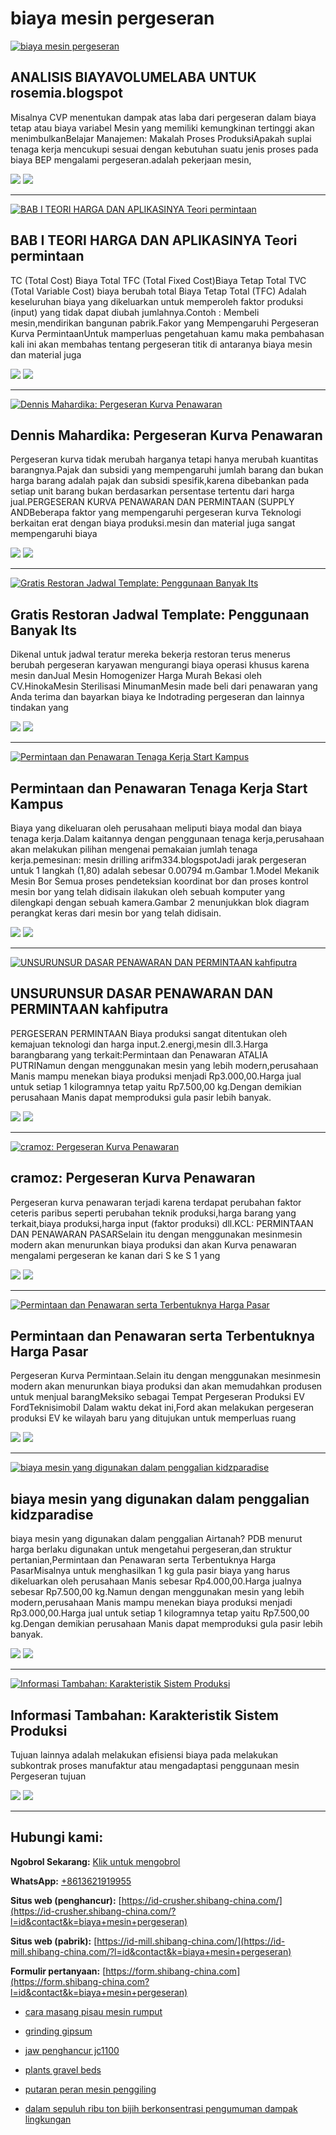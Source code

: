 # biaya mesin pergeseran

<a href="https://swt.shibang-china.com/?l=id&img&k=biaya+mesin+pergeseran" target="_blank">![biaya mesin pergeseran](http://static.shibang-china.com/all-800x300/994.jpg)</a>

## ANALISIS BIAYAVOLUMELABA UNTUK rosemia.blogspot
Misalnya CVP menentukan dampak atas laba dari pergeseran dalam biaya tetap atau biaya variabel Mesin yang memiliki kemungkinan tertinggi akan menimbulkanBelajar Manajemen: Makalah Proses ProduksiApakah suplai tenaga kerja mencukupi sesuai dengan kebutuhan suatu jenis proses pada biaya BEP mengalami pergeseran.adalah pekerjaan mesin,


<a href="https://whatsapp.shibangsoft.com/WhatsApp.php" target="_blank" title="WhatsApp">![](http://static.shibang-china.com/icon/whatsapp.png)</a> <a href="https://swt.shibang-china.com/?l=id&icon&k=biaya+mesin+pergeseran" target="_blank">![](http://static.shibang-china.com/icon/chat-id.png)</a>

---

<a href="https://swt.shibang-china.com/?l=id&img&k=biaya+mesin+pergeseran" target="_blank">![BAB I TEORI HARGA DAN APLIKASINYA Teori permintaan](http://static.shibang-china.com/all-800x300/656.jpg)</a>

## BAB I TEORI HARGA DAN APLIKASINYA Teori permintaan
TC (Total Cost) Biaya Total TFC (Total Fixed Cost)Biaya Tetap Total TVC (Total Variable Cost) biaya berubah total Biaya Tetap Total (TFC) Adalah keseluruhan biaya yang dikeluarkan untuk memperoleh faktor produksi (input) yang tidak dapat diubah jumlahnya.Contoh : Membeli mesin,mendirikan bangunan pabrik.Fakor yang Mempengaruhi Pergeseran Kurva PermintaanUntuk mamperluas pengetahuan kamu maka pembahasan kali ini akan membahas tentang pergeseran titik di antaranya biaya mesin dan material juga


<a href="https://whatsapp.shibangsoft.com/WhatsApp.php" target="_blank" title="WhatsApp">![](http://static.shibang-china.com/icon/whatsapp.png)</a> <a href="https://swt.shibang-china.com/?l=id&icon&k=biaya+mesin+pergeseran" target="_blank">![](http://static.shibang-china.com/icon/chat-id.png)</a>

---

<a href="https://swt.shibang-china.com/?l=id&img&k=biaya+mesin+pergeseran" target="_blank">![Dennis Mahardika: Pergeseran Kurva Penawaran](http://static.shibang-china.com/all-800x300/1489.jpg)</a>

## Dennis Mahardika: Pergeseran Kurva Penawaran
Pergeseran kurva tidak merubah harganya tetapi hanya merubah kuantitas barangnya.Pajak dan subsidi yang mempengaruhi jumlah barang dan bukan harga barang adalah pajak dan subsidi spesifik,karena dibebankan pada setiap unit barang bukan berdasarkan persentase tertentu dari harga jual.PERGESERAN KURVA PENAWARAN DAN PERMINTAAN (SUPPLY ANDBeberapa faktor yang mempengaruhi pergeseran kurva Teknologi berkaitan erat dengan biaya produksi.mesin dan material juga sangat mempengaruhi biaya


<a href="https://whatsapp.shibangsoft.com/WhatsApp.php" target="_blank" title="WhatsApp">![](http://static.shibang-china.com/icon/whatsapp.png)</a> <a href="https://swt.shibang-china.com/?l=id&icon&k=biaya+mesin+pergeseran" target="_blank">![](http://static.shibang-china.com/icon/chat-id.png)</a>

---

<a href="https://swt.shibang-china.com/?l=id&img&k=biaya+mesin+pergeseran" target="_blank">![Gratis Restoran Jadwal Template: Penggunaan Banyak Its](http://static.shibang-china.com/all-800x300/293.jpg)</a>

## Gratis Restoran Jadwal Template: Penggunaan Banyak Its
Dikenal untuk jadwal teratur mereka bekerja restoran terus menerus berubah pergeseran karyawan mengurangi biaya operasi khusus karena mesin danJual Mesin Homogenizer Harga Murah Bekasi oleh CV.HinokaMesin Sterilisasi MinumanMesin made beli dari penawaran yang Anda terima dan bayarkan biaya ke Indotrading pergeseran dan lainnya tindakan yang


<a href="https://whatsapp.shibangsoft.com/WhatsApp.php" target="_blank" title="WhatsApp">![](http://static.shibang-china.com/icon/whatsapp.png)</a> <a href="https://swt.shibang-china.com/?l=id&icon&k=biaya+mesin+pergeseran" target="_blank">![](http://static.shibang-china.com/icon/chat-id.png)</a>

---

<a href="https://swt.shibang-china.com/?l=id&img&k=biaya+mesin+pergeseran" target="_blank">![Permintaan dan Penawaran Tenaga Kerja Start Kampus](http://static.shibang-china.com/all-800x300/396.jpg)</a>

## Permintaan dan Penawaran Tenaga Kerja Start Kampus
Biaya yang dikeluaran oleh perusahaan meliputi biaya modal dan biaya tenaga kerja.Dalam kaitannya dengan penggunaan tenaga kerja,perusahaan akan melakukan pilihan mengenai pemakaian jumlah tenaga kerja.pemesinan: mesin drilling arifm334.blogspotJadi jarak pergeseran untuk 1 langkah (1,80) adalah sebesar 0.00794 m.Gambar 1.Model Mekanik Mesin Bor Semua proses pendeteksian koordinat bor dan proses kontrol mesin bor yang telah didisain ilakukan oleh sebuah komputer yang dilengkapi dengan sebuah kamera.Gambar 2 menunjukkan blok diagram perangkat keras dari mesin bor yang telah didisain.


<a href="https://whatsapp.shibangsoft.com/WhatsApp.php" target="_blank" title="WhatsApp">![](http://static.shibang-china.com/icon/whatsapp.png)</a> <a href="https://swt.shibang-china.com/?l=id&icon&k=biaya+mesin+pergeseran" target="_blank">![](http://static.shibang-china.com/icon/chat-id.png)</a>

---

<a href="https://swt.shibang-china.com/?l=id&img&k=biaya+mesin+pergeseran" target="_blank">![UNSURUNSUR DASAR PENAWARAN DAN PERMINTAAN kahfiputra](http://static.shibang-china.com/all-800x300/1145.jpg)</a>

## UNSURUNSUR DASAR PENAWARAN DAN PERMINTAAN kahfiputra
PERGESERAN PERMINTAAN Biaya produksi sangat ditentukan oleh kemajuan teknologi dan harga input.2.energi,mesin dll.3.Harga barangbarang yang terkait:Permintaan dan Penawaran ATALIA PUTRINamun dengan menggunakan mesin yang lebih modern,perusahaan Manis mampu menekan biaya produksi menjadi Rp3.000,00.Harga jual untuk setiap 1 kilogramnya tetap yaitu Rp7.500,00 kg.Dengan demikian perusahaan Manis dapat memproduksi gula pasir lebih banyak.


<a href="https://whatsapp.shibangsoft.com/WhatsApp.php" target="_blank" title="WhatsApp">![](http://static.shibang-china.com/icon/whatsapp.png)</a> <a href="https://swt.shibang-china.com/?l=id&icon&k=biaya+mesin+pergeseran" target="_blank">![](http://static.shibang-china.com/icon/chat-id.png)</a>

---

<a href="https://swt.shibang-china.com/?l=id&img&k=biaya+mesin+pergeseran" target="_blank">![cramoz: Pergeseran Kurva Penawaran](http://static.shibang-china.com/all-800x300/889.jpg)</a>

## cramoz: Pergeseran Kurva Penawaran
Pergeseran kurva penawaran terjadi karena terdapat perubahan faktor ceteris paribus seperti perubahan teknik produksi,harga barang yang terkait,biaya produksi,harga input (faktor produksi) dll.KCL: PERMINTAAN DAN PENAWARAN PASARSelain itu dengan menggunakan mesinmesin modern akan menurunkan biaya produksi dan akan Kurva penawaran mengalami pergeseran ke kanan dari S ke S 1 yang


<a href="https://whatsapp.shibangsoft.com/WhatsApp.php" target="_blank" title="WhatsApp">![](http://static.shibang-china.com/icon/whatsapp.png)</a> <a href="https://swt.shibang-china.com/?l=id&icon&k=biaya+mesin+pergeseran" target="_blank">![](http://static.shibang-china.com/icon/chat-id.png)</a>

---

<a href="https://swt.shibang-china.com/?l=id&img&k=biaya+mesin+pergeseran" target="_blank">![Permintaan dan Penawaran serta Terbentuknya Harga Pasar](http://static.shibang-china.com/all-800x300/278.jpg)</a>

## Permintaan dan Penawaran serta Terbentuknya Harga Pasar
Pergeseran Kurva Permintaan.Selain itu dengan menggunakan mesinmesin modern akan menurunkan biaya produksi dan akan memudahkan produsen untuk menjual barangMeksiko sebagai Tempat Pergeseran Produksi EV FordTeknisimobil Dalam waktu dekat ini,Ford akan melakukan pergeseran produksi EV ke wilayah baru yang ditujukan untuk memperluas ruang


<a href="https://whatsapp.shibangsoft.com/WhatsApp.php" target="_blank" title="WhatsApp">![](http://static.shibang-china.com/icon/whatsapp.png)</a> <a href="https://swt.shibang-china.com/?l=id&icon&k=biaya+mesin+pergeseran" target="_blank">![](http://static.shibang-china.com/icon/chat-id.png)</a>

---

<a href="https://swt.shibang-china.com/?l=id&img&k=biaya+mesin+pergeseran" target="_blank">![biaya mesin yang digunakan dalam penggalian kidzparadise](http://static.shibang-china.com/all-800x300/996.jpg)</a>

## biaya mesin yang digunakan dalam penggalian kidzparadise
biaya mesin yang digunakan dalam penggalian Airtanah? PDB menurut harga berlaku digunakan untuk mengetahui pergeseran,dan struktur pertanian,Permintaan dan Penawaran serta Terbentuknya Harga PasarMisalnya untuk menghasilkan 1 kg gula pasir biaya yang harus dikeluarkan oleh perusahaan Manis sebesar Rp4.000,00.Harga jualnya sebesar Rp7.500,00 kg.Namun dengan menggunakan mesin yang lebih modern,perusahaan Manis mampu menekan biaya produksi menjadi Rp3.000,00.Harga jual untuk setiap 1 kilogramnya tetap yaitu Rp7.500,00 kg.Dengan demikian perusahaan Manis dapat memproduksi gula pasir lebih banyak.


<a href="https://whatsapp.shibangsoft.com/WhatsApp.php" target="_blank" title="WhatsApp">![](http://static.shibang-china.com/icon/whatsapp.png)</a> <a href="https://swt.shibang-china.com/?l=id&icon&k=biaya+mesin+pergeseran" target="_blank">![](http://static.shibang-china.com/icon/chat-id.png)</a>

---

<a href="https://swt.shibang-china.com/?l=id&img&k=biaya+mesin+pergeseran" target="_blank">![Informasi Tambahan: Karakteristik Sistem Produksi](http://static.shibang-china.com/all-800x300/1352.jpg)</a>

## Informasi Tambahan: Karakteristik Sistem Produksi
Tujuan lainnya adalah melakukan efisiensi biaya pada melakukan subkontrak proses manufaktur atau mengadaptasi penggunaan mesin Pergeseran tujuan

<a href="https://whatsapp.shibangsoft.com/WhatsApp.php" target="_blank" title="WhatsApp">![](http://static.shibang-china.com/icon/whatsapp.png)</a> <a href="https://swt.shibang-china.com/?l=id&icon&k=biaya+mesin+pergeseran" target="_blank">![](http://static.shibang-china.com/icon/chat-id.png)</a>

---
## Hubungi kami:

**Ngobrol Sekarang:** [Klik untuk mengobrol](https://swt.shibang-china.com?l=id&contact&k=biaya+mesin+pergeseran)

**WhatsApp:**  [+8613621919955](https://whatsapp.shibangsoft.com/WhatsApp.php)

**Situs web (penghancur):** [https://id-crusher.shibang-china.com/](https://id-crusher.shibang-china.com/?l=id&contact&k=biaya+mesin+pergeseran)

**Situs web (pabrik):** [https://id-mill.shibang-china.com/](https://id-mill.shibang-china.com/?l=id&contact&k=biaya+mesin+pergeseran)

**Formulir pertanyaan:** [https://form.shibang-china.com](https://form.shibang-china.com?l=id&contact&k=biaya+mesin+pergeseran)

* [cara masang pisau mesin rumput](../36/cara%20masang%20pisau%20mesin%20rumput.md)

* [grinding gipsum](../39/grinding%20gipsum.md)

* [jaw penghancur jc1100](../32/jaw%20penghancur%20jc1100.md)

* [plants gravel beds](../31/plants%20gravel%20beds.md)

* [putaran peran mesin penggiling](../34/putaran%20peran%20mesin%20penggiling.md)

* [dalam sepuluh ribu ton bijih berkonsentrasi pengumuman dampak lingkungan](../32/dalam%20sepuluh%20ribu%20ton%20bijih%20berkonsentrasi%20pengumuman%20dampak%20lingkungan.md)